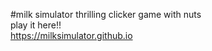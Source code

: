 #milk simulator
thrilling clicker game with nuts
<br>
play it here!!
<br>
https://milksimulator.github.io
